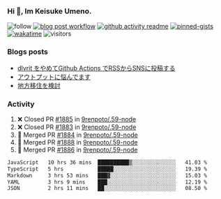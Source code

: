 ### Hi 👋, Im Keisuke Umeno.

<!--
**9renpoto/9renpoto** is a ✨ _special_ ✨ repository because its `README.md` (this file) appears on your GitHub profile.

Here are some ideas to get you started:

- 🔭 I’m currently working on ...
- 🌱 I’m currently learning ...
- 👯 I’m looking to collaborate on ...
- 🤔 I’m looking for help with ...
- 💬 Ask me about ...
- 📫 How to reach me: ...
- 😄 Pronouns: ...
- ⚡ Fun fact: ...
-->

![follow](https://img.shields.io/github/followers/9renpoto?label=Follow&style=social)
[![blog post workflow](https://github.com/9renpoto/9renpoto/actions/workflows/blog.yml/badge.svg)](https://github.com/9renpoto/9renpoto/actions/workflows/blog.yml)
[![github activity readme](https://github.com/9renpoto/9renpoto/actions/workflows/activity.yml/badge.svg)](https://github.com/9renpoto/9renpoto/actions/workflows/activity.yml)
[![pinned-gists](https://github.com/9renpoto/9renpoto/actions/workflows/pin-gist.yml/badge.svg)](https://github.com/9renpoto/9renpoto/actions/workflows/pin-gist.yml)
[![wakatime](https://github.com/9renpoto/9renpoto/actions/workflows/waka-readme-status.yml/badge.svg)](https://github.com/9renpoto/9renpoto/actions/workflows/waka-readme-status.yml)
![visitors](https://komarev.com/ghpvc/?username=9renpoto&label=Profile%20views&color=0e75b6&style=flat)

### Blogs posts

<!-- BLOG-POST-LIST:START -->
- [dlvrit をやめてGithub Actions でRSSからSNSに投稿する](https://9renpoto.win/entry/2023/11/12/dlvrit-to-gh-actions)
- [アウトプットに悩んでます](https://9renpoto.win/entry/2023/11/11/technology-to-limit-input)
- [地方移住を検討](https://9renpoto.win/entry/2023/09/09/migration-plan)
<!-- BLOG-POST-LIST:END -->

### Activity

<!--START_SECTION:activity-->
1. ❌ Closed PR [#1885](https://github.com/9renpoto/.59-node/pull/1885) in [9renpoto/.59-node](https://github.com/9renpoto/.59-node)
2. ❌ Closed PR [#1883](https://github.com/9renpoto/.59-node/pull/1883) in [9renpoto/.59-node](https://github.com/9renpoto/.59-node)
3. 🎉 Merged PR [#1884](https://github.com/9renpoto/.59-node/pull/1884) in [9renpoto/.59-node](https://github.com/9renpoto/.59-node)
4. 🎉 Merged PR [#1888](https://github.com/9renpoto/.59-node/pull/1888) in [9renpoto/.59-node](https://github.com/9renpoto/.59-node)
5. 🎉 Merged PR [#1886](https://github.com/9renpoto/.59-node/pull/1886) in [9renpoto/.59-node](https://github.com/9renpoto/.59-node)
<!--END_SECTION:activity-->

<!--START_SECTION:waka-->

```txt
JavaScript   10 hrs 36 mins  ██████████▒░░░░░░░░░░░░░░   41.03 %
TypeScript   5 hrs           █████░░░░░░░░░░░░░░░░░░░░   19.39 %
Markdown     3 hrs 53 mins   ███▓░░░░░░░░░░░░░░░░░░░░░   15.03 %
YAML         3 hrs 9 mins    ███░░░░░░░░░░░░░░░░░░░░░░   12.19 %
JSON         2 hrs 11 mins   ██░░░░░░░░░░░░░░░░░░░░░░░   08.50 %
```

<!--END_SECTION:waka-->
